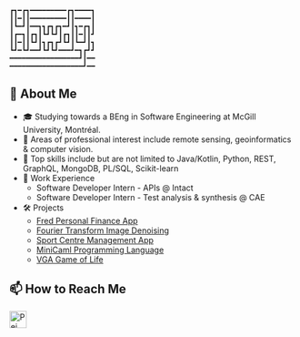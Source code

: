 ```text
┏┓━┏┓━━━━━━━━━┏┓━━━━┓
┃┃━┃┃━━━━━━━━━┃┃━━━━┃
┃┗━┛┃━━┓┓┏┓┏┓━┛┃┓━┏┓┃
┃┏━┓┃┏┓┃┗┛┗┛┃┏┓┃┃━┃┃┛
┃┃━┃┃┗┛┃┓┏┓┏┛┗┛┃┗━┛┃┓
┗┛━┗┛━━┛┗┛┗┛━━━┛━┓┏┛┛
━━━━━━━━━━━━━━━━━┛┃━━
━━━━━━━━━━━━━━━━━━┛━━
```
## 👋 About Me
- 🎓 Studying towards a BEng in Software Engineering at McGill University, Montréal.
- 🔬 Areas of professional interest include remote sensing, geoinformatics & computer vision.
- 💪 Top skills include but are not limited to Java/Kotlin, Python, REST, GraphQL, MongoDB, PL/SQL, Scikit-learn
- 💼 Work Experience
  - Software Developer Intern - APIs @ Intact
  - Software Developer Intern - Test analysis & synthesis @ CAE
- 🛠️ Projects
  - [Fred Personal Finance App](https://github.com/fredapphq/fred)
  - [Fourier Transform Image Denoising](https://github.com/peiyan-geng/image-denoising)
  - [Sport Centre Management App](https://github.com/McGill-ECSE321-Winter2024/project-group-2)
  - [MiniCaml Programming Language](https://github.com/peiyan-geng/comp302project)
  - [VGA Game of Life](https://github.com/peiyan-geng/ecse324lab4)
## 📫 How to Reach Me

<a href="https://www.linkedin.com/in/peiyangeng/"><img src="https://user-images.githubusercontent.com/74038190/235294012-0a55e343-37ad-4b0f-924f-c8431d9d2483.gif" height="30em" align="center" alt="Pei Yan's LinkedIn" title="Pei Yan's LinkedIn"/></a>
